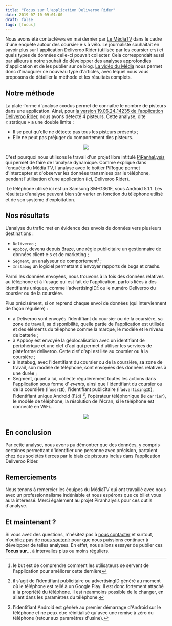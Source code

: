```yaml
---
title: "Focus sur l'application Deliveroo Rider"
date: 2019-07-10 09:01:00
draft: false
tags: [focus]
---
```


Nous avons été contacté⋅e⋅s  en mai dernier par [Le MédiaTV](https://lemediatv.fr) dans le cadre d'une enquête autour des coursier⋅e⋅s à vélo. Le journaliste souhaitait en savoir plus sur l'application Deliveroo Rider (utilisée par les coursier⋅e⋅s) et quels types de données celle-ci pouvait collecter. Cela correspondait aussi par ailleurs à notre souhait de développer des analyses approfondies d'application et de les publier sur ce blog. [La vidéo du Média](https://youtu.be/vASAMVRiy8s?t=1725) nous permet donc d'inaugurer ce nouveau type d'articles, avec lequel nous vous proposons de détailler la méthode et les résultats complets.

## Notre méthode

La plate-forme d'analyse εxodus permet de connaître le nombre de pisteurs dans une application. Ainsi, pour [la version 19.06.24_14235 de l'application Deliveroo Rider](https://reports.exodus-privacy.eu.org/fr/reports/80251/), nous avons détecté 4 pisteurs. Cette analyse, dite «&nbsp;statique&nbsp;» a une double limite :

* Il se peut qu'elle ne détecte pas tous les pisteurs présents ;
* Elle ne peut pas préjuger du comportement des pisteurs.

<center>
  <a href="https://reports.exodus-privacy.eu.org/fr/reports/84460/">
    <img src="/media/deliverooreport.png" caption="le rapport d'analyse de Deliveroo rider">
  </a>
</center>

C'est pourquoi nous utilisons le travail d'un projet libre intitulé
[PiRanhaLysis](https://github.com/PiRanhaLysis) qui permet de faire de l'analyse dynamique. Comme expliqué dans l'enquête du Média TV, l'analyse avec le boîtier PiRogue permet d'intercepter et d'observer les données transmises par le téléphone, pendant l'utilisation d'une application (ici, Deliveroo Rider).

<i class="fas fa-4X fa-hand-point-right"></i>&nbsp;Le téléphone utilisé ici est un Samsung SM-G361F, sous Android 5.1.1. Les résultats d'analyse peuvent bien sûr varier en fonction du téléphone utilisé et de son système d'exploitation.

## Nos résultats

L'analyse du trafic met en évidence des envois de données vers plusieurs destinations :

* `Deliveroo` ;
* `Appboy`, devenu depuis Braze, une régie publicitaire un gestionnaire de données client⋅e⋅s et de marketing ;
* `Segment`, un analyseur de comportement[^1] ;
* `Instabug` un logiciel permettant d'envoyer rapports de bugs et crashs.

Parmi les données envoyées, nous trouvons à la fois des données relatives au téléphone et à l'usage qui est fait de l'application, parfois liées à des identifiants uniques, comme l'advertisingID[^2] ou le numéro Deliveroo du coursier ou de la coursière.

Plus précisément, si on reprend chaque envoi de données (qui interviennent de façon régulière) :

* à Deliveroo sont envoyés l'identifiant du coursier ou de la coursière, sa zone de travail, sa disponibilité, quelle partie de l'application est utilisée et des éléments du téléphone comme la marque, le modèle et le niveau de batterie ;
* à Appboy est envoyée la géolocalisation avec un identifiant de périphérique et une clef d'api qui permet d'utiliser les services de
plateforme deliveroo. Cette clef d'api est liée au coursier ou à la coursière ;
* à Instabug, avec l'identifiant du coursier ou de la coursière, sa zone de travail, son modèle de téléphone, sont envoyées des données relatives à une durée ;
* Segment, quant à lui, collecte régulièrement toutes les actions dans l'application sous forme d' _events_, ainsi que l'identifiant du coursier ou de la coursière (l'`userID`), l'identifiant publicitaire (l'`advertisingID`), l'identifiant unique Android (l'`id`) [^3], l'opérateur téléphonique (le `carrier`), le modèle de téléphone, la résolution de l'écran, si le téléphone est connecté en WiFi…

<center>
  <img src="/media/deliveroosegment.png" caption="les données envoyées à Segment">
</center>

## En conclusion

Par cette analyse, nous avons pu démontrer que des données, y compris certaines permettant d'identifier une personne avec précision, partaient chez des sociétés tierces par le biais de pisteurs inclus dans l'application Deliveroo Rider.

## Remerciements

Nous tenons à remercier les équipes du MédiaTV qui ont travaillé avec nous avec un professionnalisme indéniable et nous espérons que ce billet vous aura intéressé.
Merci également au projet Piranhalysis pour ces outils d'analyse.

## Et maintenant ?

Si vous avez des questions, n'hésitez pas à [nous contacter](/fr/page/who/) et surtout, n'oubliez pas de [nous soutenir](/fr/page/contribute/) pour que nous puissions continuer à développer de telles analyses. En effet, nous allons essayer de publier ces __Focus sur…__ à intervalles plus ou moins réguliers.

[^1]: le but est de comprendre comment les utilisateurs se servent de l'application pour améliorer cette dernière

[^2]: il s'agit de l'identifiant publicitaire ou advertisingID généré au moment où le téléphone est relié à un Google Play. Il est donc fortement attaché à la propriété du téléphone. Il est néanmoins possible de le changer, en allant dans les paramètres du téléphone.

[^3]: l'identifiant Android est généré au premier démarrage d'Android sur le téléphone et ne peux etre réinitialisé qu'avec une remise à zéro du téléphone (retour aux paramètres d'usine).
